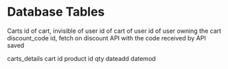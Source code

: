 # Database Tables

Carts
id of cart, invisible of user
id of cart of user
id of user owning the cart
discount_code id, fetch on discount API with the code received by API
saved

carts_details
cart id
product id
qty
dateadd
datemod


